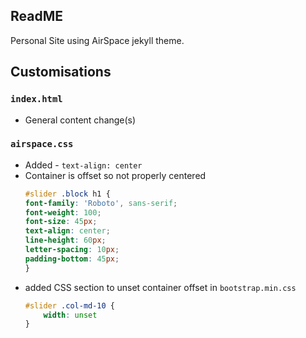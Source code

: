 ## ReadME
Personal Site using AirSpace jekyll theme.

## Customisations
### `index.html`
- General content change(s)
### `airspace.css`
- Added - `text-align: center`
- Container is offset so not properly centered
    ```css
    #slider .block h1 {
    font-family: 'Roboto', sans-serif;
    font-weight: 100;
    font-size: 45px;
    text-align: center;
    line-height: 60px;
    letter-spacing: 10px;
    padding-bottom: 45px;
    }
    ```
- added CSS section to unset container offset in `bootstrap.min.css`
    ```css
    #slider .col-md-10 {
        width: unset
    }
    ```